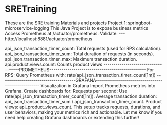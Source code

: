 # SRETraining
These are the SRE training Materials  and projects
Project 1: springboot-microservice-logging
This Java Project is to expose business metrics
Access Prometheus at /actuator/prometheus. Validate:
---http://localhost:8881/actuator/prometheus

api_json_transaction_timer_count: Total requests (used for RPS calculation).
api_json_transaction_timer_sum: Total duration of requests (in seconds).
api_json_transaction_timer_max: Maximum transaction duration.
api.product.views.count: Counts product views
------------------------------------PROMETHEUS------------------------------------------------
For RPS:
Query Prometheus with:
rate(api_json_transaction_timer_count[1m])
-------------------------------------GRAFANA--------------------------------------------------
Visualization in Grafana
Import Prometheus metrics into Grafana.
Create dashboards for:
Requests per second: Use rate(api_json_transaction_timer_count[1m]).
Average transaction duration: api_json_transaction_timer_sum / api_json_transaction_timer_count.
Product views: api_product_views_count.
This setup tracks requests, durations, and user behaviors, making your metrics rich and actionable. Let me know if you need help creating Grafana dashboards or extending this further!
